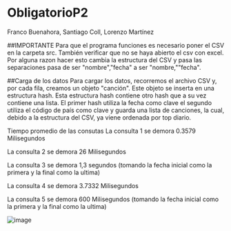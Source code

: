 # ObligatorioP2
Franco Buenahora, Santiago Coll, Lorenzo Martínez

##IMPORTANTE 
Para que el programa funciones es necesario poner el CSV en la carpeta src. También verificar que no se haya abierto el csv con excel. Por alguna razon hacer esto cambia la estructura del CSV y pasa las separaciones pasa de ser "nombre","fecha" a ser "nombre,""fecha".

##Carga de los datos
Para cargar los datos, recorremos el archivo CSV y, por cada fila, creamos un objeto "canción". Este objeto se inserta en una estructura hash. Esta estructura hash contiene otro hash que a su vez contiene una lista. El primer hash utiliza la fecha como clave el segundo utiliza el código de país como clave y guarda una lista de canciones, la cual, debido a la estructura del CSV, ya viene ordenada por top diario.

Tiempo promedio de las consutas 
La consulta 1 se demora 0.3579 Milisegundos

La consulta 2 se demora 26 Milisegundos 

La consulta 3 se demora 1,3 segundos  (tomando la fecha inicial como la primera y la final como la ultima)

La consulta 4 se demora 3.7332 Milisegundos

La consulta 5 se demora 600 Milisegundos (tomando la fecha inicial como la primera y la final como la ultima)   


![image](https://github.com/buenahora/ObligatorioP2/assets/134079918/7e519b82-bce1-4c0f-8261-36487c6be2e1)

